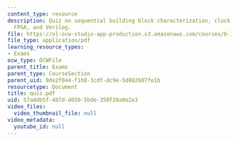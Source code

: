 ```yaml
---
content_type: resource
description: Quiz on sequential building block characterization, clock gating circuit,  arithmetic,
  FPGA, and Verilog.
file: https://ol-ocw-studio-app-production.s3.amazonaws.com/courses/6-111-introductory-digital-systems-laboratory-spring-2006/57addb5f487dd6505bde350f20a8e2e3_quiz.pdf
file_type: application/pdf
learning_resource_types:
- Exams
ocw_type: OCWFile
parent_title: Exams
parent_type: CourseSection
parent_uid: 9de2f044-f1b8-3cdf-dc9e-5d882607fe1b
resourcetype: Document
title: quiz.pdf
uid: 57addb5f-487d-d650-5bde-350f20a8e2e3
video_files:
  video_thumbnail_file: null
video_metadata:
  youtube_id: null
---
```

